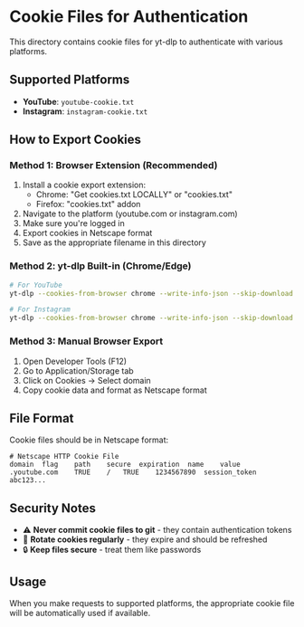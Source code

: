 # Cookie Files for Authentication

This directory contains cookie files for yt-dlp to authenticate with various platforms.

## Supported Platforms

- **YouTube**: `youtube-cookie.txt`
- **Instagram**: `instagram-cookie.txt`

## How to Export Cookies

### Method 1: Browser Extension (Recommended)
1. Install a cookie export extension:
   - Chrome: "Get cookies.txt LOCALLY" or "cookies.txt"
   - Firefox: "cookies.txt" addon
2. Navigate to the platform (youtube.com or instagram.com)
3. Make sure you're logged in
4. Export cookies in Netscape format
5. Save as the appropriate filename in this directory

### Method 2: yt-dlp Built-in (Chrome/Edge)
```bash
# For YouTube
yt-dlp --cookies-from-browser chrome --write-info-json --skip-download "https://youtube.com/watch?v=dQw4w9WgXcQ"

# For Instagram  
yt-dlp --cookies-from-browser chrome --write-info-json --skip-download "https://instagram.com/p/example"
```

### Method 3: Manual Browser Export
1. Open Developer Tools (F12)
2. Go to Application/Storage tab
3. Click on Cookies → Select domain
4. Copy cookie data and format as Netscape format

## File Format
Cookie files should be in Netscape format:
```
# Netscape HTTP Cookie File
domain	flag	path	secure	expiration	name	value
.youtube.com	TRUE	/	TRUE	1234567890	session_token	abc123...
```

## Security Notes
- ⚠️ **Never commit cookie files to git** - they contain authentication tokens
- 🔄 **Rotate cookies regularly** - they expire and should be refreshed
- 🔒 **Keep files secure** - treat them like passwords

## Usage
When you make requests to supported platforms, the appropriate cookie file will be automatically used if available.